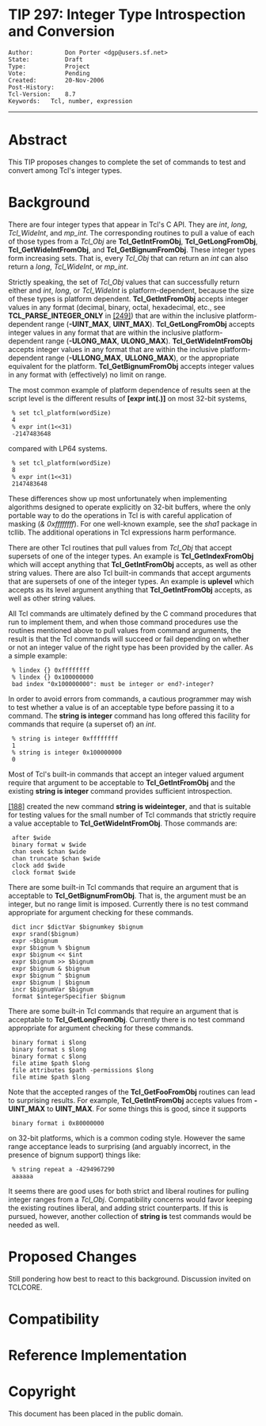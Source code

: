 # TIP 297: Integer Type Introspection and Conversion
	Author:         Don Porter <dgp@users.sf.net>
	State:          Draft
	Type:           Project
	Vote:           Pending
	Created:        20-Nov-2006
	Post-History:
	Tcl-Version:    8.7
	Keywords:	Tcl, number, expression
-----

# Abstract

This TIP proposes changes to complete the set of commands to test and convert
among Tcl's integer types.

# Background

There are four integer types that appear in Tcl's C API. They are _int_,
_long_, _Tcl\_WideInt_, and _mp\_int_. The corresponding routines to pull
a value of each of those types from a _Tcl\_Obj_ are **Tcl\_GetIntFromObj**,
**Tcl\_GetLongFromObj**, **Tcl\_GetWideIntFromObj**, and
**Tcl\_GetBignumFromObj**. These integer types form increasing sets. That is,
every _Tcl\_Obj_ that can return an _int_ can also return a _long_,
_Tcl\_WideInt_, or _mp\_int_.

Strictly speaking, the set of _Tcl\_Obj_ values that can successfully return
either and _int_, _long_, or _Tcl\_WideInt_ is platform-dependent,
because the size of these types is platform dependent.
**Tcl\_GetIntFromObj** accepts integer values in any format \(decimal, binary,
octal, hexadecimal, etc., see **TCL\_PARSE\_INTEGER\_ONLY** in [[249]](249.md)\) that are
within the inclusive platform-dependent range \(**-UINT\_MAX**,
**UINT\_MAX**\). **Tcl\_GetLongFromObj** accepts integer values in any format
that are within the inclusive platform-dependent range \(**-ULONG\_MAX**,
**ULONG\_MAX**\). **Tcl\_GetWideIntFromObj** accepts integer values in any
format that are within the inclusive platform-dependent range
\(**-ULLONG\_MAX**, **ULLONG\_MAX**\), or the appropriate equivalent for the
platform. **Tcl\_GetBignumFromObj** accepts integer values in any format with
\(effectively\) no limit on range.

The most common example of platform dependence of results seen at the script
level is the different results of **[expr int(.)]** on most 32-bit
systems,

	 % set tcl_platform(wordSize)
	 4
	 % expr int(1<<31)
	 -2147483648

compared with LP64 systems.

	 % set tcl_platform(wordSize)
	 8
	 % expr int(1<<31)
	 2147483648

These differences show up most unfortunately when implementing algorithms
designed to operate explicitly on 32-bit buffers, where the only portable way
to do the operations in Tcl is with careful application of masking \(_&
0xffffffff_\). For one well-known example, see the _sha1_ package in tcllib.
The additional operations in Tcl expressions harm performance.

There are other Tcl routines that pull values from _Tcl\_Obj_ that accept
supersets of one of the integer types. An example is **Tcl\_GetIndexFromObj**
which will accept anything that **Tcl\_GetIntFromObj** accepts, as well as
other string values. There are also Tcl built-in commands that accept
arguments that are supersets of one of the integer types. An example is
**uplevel** which accepts as its level argument anything that
**Tcl\_GetIntFromObj** accepts, as well as other string values.

All Tcl commands are ultimately defined by the C command procedures that run
to implement them, and when those command procedures use the routines
mentioned above to pull values from command arguments, the result is that the
Tcl commands will succeed or fail depending on whether or not an integer value
of the right type has been provided by the caller. As a simple example:

	 % lindex {} 0xffffffff
	 % lindex {} 0x100000000
	 bad index "0x100000000": must be integer or end?-integer?

In order to avoid errors from commands, a cautious programmer may wish to test
whether a value is of an acceptable type before passing it to a command. The
**string is integer** command has long offered this facility for commands
that require \(a superset of\) an _int_.

	 % string is integer 0xffffffff
	 1
	 % string is integer 0x100000000
	 0

Most of Tcl's built-in commands that accept an integer valued argument require
that argument to be acceptable to **Tcl\_GetIntFromObj** and the existing
**string is integer** command provides sufficient introspection.

[[188]](188.md) created the new command **string is wideinteger**, and that is
suitable for testing values for the small number of Tcl commands that strictly
require a value acceptable to **Tcl\_GetWideIntFromObj**. Those commands
are:

	 after $wide
	 binary format w $wide
	 chan seek $chan $wide
	 chan truncate $chan $wide
	 clock add $wide
	 clock format $wide

There are some built-in Tcl commands that require an argument that is
acceptable to **Tcl\_GetBignumFromObj**. That is, the argument must be an
integer, but no range limit is imposed. Currently there is no test command
appropriate for argument checking for these commands.

	 dict incr $dictVar $bignumkey $bignum
	 expr srand($bignum)
	 expr ~$bignum
	 expr $bignum % $bignum
	 expr $bignum << $int
	 expr $bignum >> $bignum
	 expr $bignum & $bignum
	 expr $bignum ^ $bignum
	 expr $bignum | $bignum
	 incr $bignumVar $bignum
	 format $integerSpecifier $bignum

There are some built-in Tcl commands that require an argument that is
acceptable to **Tcl\_GetLongFromObj**. Currently there is no test command
appropriate for argument checking for these commands.

	 binary format i $long
	 binary format s $long
	 binary format c $long
	 file atime $path $long
	 file attributes $path -permissions $long
	 file mtime $path $long

Note that the accepted ranges of the **Tcl\_GetFooFromObj** routines can lead
to surprising results. For example, **Tcl\_GetIntFromObj** accepts values
from **-UINT\_MAX** to **UINT\_MAX**. For some things this is good, since it
supports

	 binary format i 0x80000000

on 32-bit platforms, which is a common coding style. However the same range
acceptance leads to surprising \(and arguably incorrect, in the presence of
bignum support\) things like:

	 % string repeat a -4294967290
	 aaaaaa

It seems there are good uses for both strict and liberal routines for pulling
integer ranges from a _Tcl\_Obj_. Compatibility concerns would favor keeping
the existing routines liberal, and adding strict counterparts. If this is
pursued, however, another collection of **string is** test commands would be
needed as well.

# Proposed Changes

Still pondering how best to react to this background. Discussion invited on
TCLCORE.

# Compatibility

# Reference Implementation

# Copyright

This document has been placed in the public domain.

